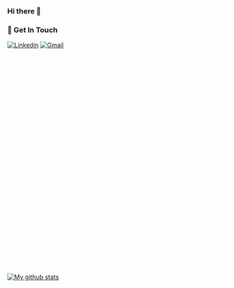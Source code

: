### Hi there 👋

### 🌱 Get In Touch
[![Linkedin](https://img.shields.io/badge/-LinkedIn-blue?style=flat&logo=Linkedin&logoColor=white)](https://www.linkedin.com/in/claudia-chajon/)
[![Gmail](https://img.shields.io/badge/-Gmail-c14438?style=flat&logo=Gmail&logoColor=white)](mailto:claudia.chajon@gmail.com)

<img align="right" alt="GIF" src="gifgif.gif" />



[![My github stats](https://github-readme-stats.vercel.app/api?username=claudiasofiaC&show_icons=true&theme=radical)](https://github.com/claudiasofiaC/github-readme-stats)



<!--
**claudiasofiaC/claudiasofiaC** is a ✨ _special_ ✨ repository because its `README.md` (this file) appears on your GitHub profile.

-->

